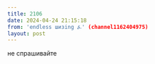```yaml
---
title: 2106
date: 2024-04-24 21:15:18
from: 'endless шизing ⍼' (channel1162404975)
layout: post
---
```


не спрашивайте
